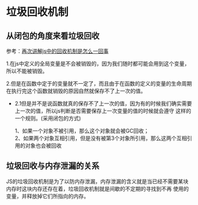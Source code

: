 # 垃圾回收机制
## 从闭包的角度来看垃圾回收

参考：[再次讲解js中的回收机制是怎么一回事](https://www.cnblogs.com/pssp/p/5211637.html)
  
1.在js中定义的全局变量是不会被销毁的，因为我们随时都可能会用到这个变量，所以不能被销毁。

2.但是在函数中定于的变量就不一定了，而且由于在函数的定义的变量的生命周期在执行完这个函数就销毁的原因自然就保存不了上一次的值。

  * 2.1但是并不是说函数就真的保存不了上一次的值，因为有的时候我们确实需要上一次的值，所以js判断是否需要保存上一次变量的值的时候就会遵守
  这样的一个规则。(采用闭包的方式)
  
      1、如果一个对象不被引用，那么这个对象就会被GC回收；  
      2、如果两个对象互相引用，但是没有被第3个对象所引用，那么这两个互相引用的对象也会被回收
   
## 垃圾回收与内存泄漏的关系

JS的垃圾回收机制是为了以防内存泄漏，内存泄漏的含义就是当已经不需要某块内存时这块内存还存在着，垃圾回收机制就是间歇的不定期的寻找到不再
使用的变量，并释放掉它们所指向的内存。

